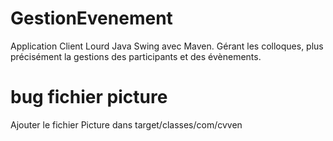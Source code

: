 # GestionEvenement

Application Client Lourd Java Swing avec Maven. Gérant les colloques, plus précisément la gestions des participants et des évènements.

# bug fichier picture

Ajouter le fichier Picture dans target/classes/com/cvven

